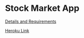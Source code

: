 # Stock Market App
[Details and Requirements](https://www.freecodecamp.com/challenges/chart-the-stock-market)

[Heroku Link](https://jomcode-fcc-stockmarket.herokuapp.com/)
